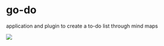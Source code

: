 # go-do
<p>application and plugin to create a to-do list through mind maps</p>

![](readme_assets%5Cexample.gif)